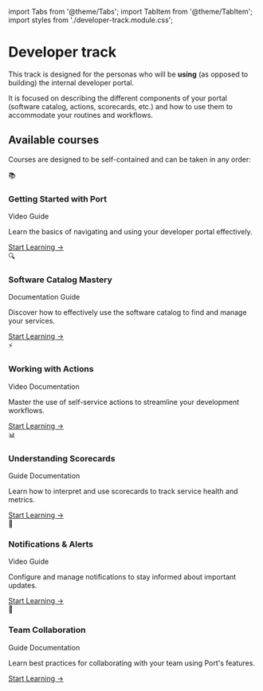 import Tabs from '@theme/Tabs';
import TabItem from '@theme/TabItem';
import styles from './developer-track.module.css';

# Developer track

This track is designed for the personas who will be **using** (as opposed to building) the internal developer portal.

It is focused on describing the different components of your portal (software catalog, actions, scorecards, etc.) and how to use them to accommodate your routines and workflows.

## Available courses

Courses are designed to be self-contained and can be taken in any order:

<div className={styles.courseGrid}>
  <div className={styles.courseCard}>
    <div className={styles.courseIcon}>📚</div>
    <h3>Getting Started with Port</h3>
    <div className={styles.courseTags}>
      <span className={`${styles.courseTag} ${styles.video}`}>Video</span>
      <span className={`${styles.courseTag} ${styles.guide}`}>Guide</span>
    </div>
    <p>Learn the basics of navigating and using your developer portal effectively.</p>
    <a href="/academy/developer-track/getting-started" className={styles.courseLink}>
      Start Learning →
    </a>
  </div>

  <div className={styles.courseCard}>
    <div className={styles.courseIcon}>🔍</div>
    <h3>Software Catalog Mastery</h3>
    <div className={styles.courseTags}>
      <span className={`${styles.courseTag} ${styles.documentation}`}>Documentation</span>
      <span className={`${styles.courseTag} ${styles.guide}`}>Guide</span>
    </div>
    <p>Discover how to effectively use the software catalog to find and manage your services.</p>
    <a href="/academy/developer-track/software-catalog" className={styles.courseLink}>
      Start Learning →
    </a>
  </div>

  <div className={styles.courseCard}>
    <div className={styles.courseIcon}>⚡</div>
    <h3>Working with Actions</h3>
    <div className={styles.courseTags}>
      <span className={`${styles.courseTag} ${styles.video}`}>Video</span>
      <span className={`${styles.courseTag} ${styles.documentation}`}>Documentation</span>
    </div>
    <p>Master the use of self-service actions to streamline your development workflows.</p>
    <a href="/academy/developer-track/actions" className={styles.courseLink}>
      Start Learning →
    </a>
  </div>

  <div className={styles.courseCard}>
    <div className={styles.courseIcon}>📊</div>
    <h3>Understanding Scorecards</h3>
    <div className={styles.courseTags}>
      <span className={`${styles.courseTag} ${styles.guide}`}>Guide</span>
      <span className={`${styles.courseTag} ${styles.documentation}`}>Documentation</span>
    </div>
    <p>Learn how to interpret and use scorecards to track service health and metrics.</p>
    <a href="/academy/developer-track/scorecards" className={styles.courseLink}>
      Start Learning →
    </a>
  </div>

  <div className={styles.courseCard}>
    <div className={styles.courseIcon}>🔔</div>
    <h3>Notifications & Alerts</h3>
    <div className={styles.courseTags}>
      <span className={`${styles.courseTag} ${styles.video}`}>Video</span>
      <span className={`${styles.courseTag} ${styles.guide}`}>Guide</span>
    </div>
    <p>Configure and manage notifications to stay informed about important updates.</p>
    <a href="/academy/developer-track/notifications" className={styles.courseLink}>
      Start Learning →
    </a>
  </div>

  <div className={styles.courseCard}>
    <div className={styles.courseIcon}>🤝</div>
    <h3>Team Collaboration</h3>
    <div className={styles.courseTags}>
      <span className={`${styles.courseTag} ${styles.guide}`}>Guide</span>
      <span className={`${styles.courseTag} ${styles.documentation}`}>Documentation</span>
    </div>
    <p>Learn best practices for collaborating with your team using Port's features.</p>
    <a href="/academy/developer-track/collaboration" className={styles.courseLink}>
      Start Learning →
    </a>
  </div>
</div>
